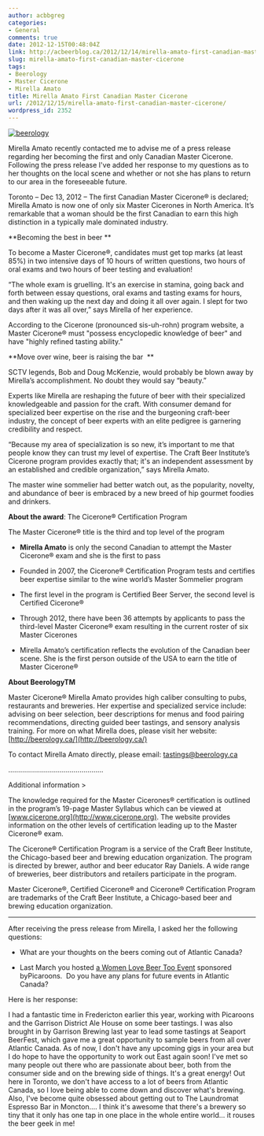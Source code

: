 ```yaml
---
author: acbbgreg
categories:
- General
comments: true
date: 2012-12-15T00:48:04Z
link: http://acbeerblog.ca/2012/12/14/mirella-amato-first-canadian-master-cicerone/
slug: mirella-amato-first-canadian-master-cicerone
tags:
- Beerology
- Master Cicerone
- Mirella Amato
title: Mirella Amato First Canadian Master Cicerone
url: /2012/12/15/mirella-amato-first-canadian-master-cicerone/
wordpress_id: 2352
---
```


[![beerology](http://acbeerblog.ca/wp-content/uploads/2012/12/beerology.jpg)](http://atlanticcanadabeerblog.wordpress.com/2012/12/14/mirella-amato-first-canadian-master-cicerone/beerology/)

Mirella Amato recently contacted me to advise me of a press release regarding her becoming the first and only Canadian Master Cicerone.  Following the press release I've added her response to my questions as to her thoughts on the local scene and whether or not she has plans to return to our area in the foreseeable future.

Toronto – Dec 13, 2012 – The first Canadian Master Cicerone® is declared; Mirella Amato is now one of only six Master Cicerones in North America. It’s remarkable that a woman should be the first Canadian to earn this high distinction in a typically male dominated industry.

**Becoming the best in beer **

To become a Master Cicerone®, candidates must get top marks (at least 85%) in two intensive days of 10 hours of written questions, two hours of oral exams and two hours of beer testing and evaluation!

“The whole exam is gruelling. It's an exercise in stamina, going back and forth between essay questions, oral exams and tasting exams for hours, and then waking up the next day and doing it all over again. I slept for two days after it was all over,” says Mirella of her experience.

According to the Cicerone (pronounced sis-uh-rohn) program website, a Master Cicerone® must "possess encyclopedic knowledge of beer" and have "highly refined tasting ability."

**Move over wine, beer is raising the bar  **

SCTV legends, Bob and Doug McKenzie, would probably be blown away by Mirella’s accomplishment. No doubt they would say “beauty.”

Experts like Mirella are reshaping the future of beer with their specialized knowledgeable and passion for the craft. With consumer demand for specialized beer expertise on the rise and the burgeoning craft-beer industry, the concept of beer experts with an elite pedigree is garnering credibility and respect.

“Because my area of specialization is so new, it’s important to me that people know they can trust my level of expertise. The Craft Beer Institute’s Cicerone program provides exactly that; it's an independent assessment by an established and credible organization,” says Mirella Amato.

The master wine sommelier had better watch out, as the popularity, novelty, and abundance of beer is embraced by a new breed of hip gourmet foodies and drinkers.

**About the award**: The Cicerone® Certification Program

The Master Cicerone® title is the third and top level of the program



	
  * **Mirella Amato** is only the second Canadian to attempt the Master Cicerone® exam and she is the first to pass

	
  * Founded in 2007, the Cicerone® Certification Program tests and certifies beer expertise similar to the wine world’s Master Sommelier program

	
  * The first level in the program is Certified Beer Server, the second level is Certified Cicerone®

	
  * Through 2012, there have been 36 attempts by applicants to pass the third-level Master Cicerone® exam resulting in the current roster of six Master Cicerones

	
  * Mirella Amato’s certification reflects the evolution of the Canadian beer scene. She is the first person outside of the USA to earn the title of Master Cicerone®


**About BeerologyTM**

Master Cicerone® Mirella Amato provides high caliber consulting to pubs, restaurants and breweries. Her expertise and specialized service include: advising on beer selection, beer descriptions for menus and food pairing recommendations, directing guided beer tastings, and sensory analysis training. For more on what Mirella does, please visit her website: [http://beerology.ca/](http://beerology.ca/)

To contact Mirella Amato directly, please email: [tastings@beerology.ca](mailto:tastings@beerology.ca)

…………………………………………

Additional information >

The knowledge required for the Master Cicerones® certification is outlined in the program’s 19-page Master Syllabus which can be viewed at [www.cicerone.org](http://www.cicerone.org). The website provides information on the other levels of certification leading up to the Master Cicerone® exam.

The Cicerone® Certification Program is a service of the Craft Beer Institute, the Chicago-based beer and brewing education organization. The program is directed by brewer, author and beer educator Ray Daniels. A wide range of breweries, beer distributors and retailers participate in the program.

Master Cicerone®, Certified Cicerone® and Cicerone® Certification Program are trademarks of the Craft Beer Institute, a Chicago-based beer and brewing education organization.

________________________________________________________

After receiving the press release from Mirella, I asked her the following questions:



	
  * What are your thoughts on the beers coming out of Atlantic Canada?

	
  * Last March you hosted [a Women Love Beer Too Event](http://atlanticcanadabeerblog.wordpress.com/2012/02/16/picaroons-presents-ladies-love-beer-too-event-in-fredericton-march-8th) sponsored byPicaroons.  Do you have any plans for future events in Atlantic Canada?


Here is her response:

I had a fantastic time in Fredericton earlier this year, working with Picaroons and the Garrison District Ale House on some beer tastings. I was also brought in by Garrison Brewing last year to lead some tastings at Seaport BeerFest, which gave me a great opportunity to sample beers from all over Atlantic Canada. As of now, I don't have any upcoming gigs in your area but I do hope to have the opportunity to work out East again soon! I've met so many people out there who are passionate about beer, both from the consumer side and on the brewing side of things. It's a great energy! Out here in Toronto, we don't have access to a lot of beers from Atlantic Canada, so I love being able to come down and discover what's brewing. Also, I've become quite obsessed about getting out to The Laundromat Espresso Bar in Moncton.... I think it's awesome that there's a brewery so tiny that it only has one tap in one place in the whole entire world... it rouses the beer geek in me!
